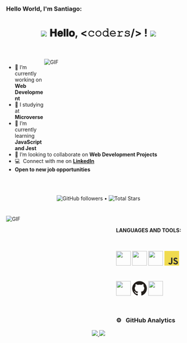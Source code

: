 ### Hello World, I'm Santiago:

<h1 align="center">
  <a target="_blank">
    <img src="https://github.com/JayantGoel001/JayantGoel001/blob/master/GIF/Earth.gif" width="24px" style="max-width:100%;">
  </a>
  𝐇𝐞𝐥𝐥𝐨, &lt;𝚌𝚘𝚍𝚎𝚛𝚜/&gt; !
  <a target="_blank">
    <img src="https://github.com/JayantGoel001/JayantGoel001/blob/master/GIF/Hi.gif" width="40px" />
  </a>
</h1>

<br/>
<br/>
<a target="_blank">
  <img align="right" height="250" width="400" alt="GIF" src="https://github.com/JayantGoel001/JayantGoel001/blob/master/GIF/code.gif">
</a>

- 🔭 I’m currently working on **Web Development**
- 📝 I studying at **Microverse** 
- 🌱 I’m currently learning **JavaScript and Jest**
- 👯 I’m looking to collaborate on **Web Development Projects**
- :computer: &nbsp;Connect with me on **[LinkedIn](https://www.linkedin.com/in/santiago-munoz-0b2b1a260/)**
- **Open to new job opportunities**



<br/>
<br/>


<p align="center">  
  <img alt="GitHub followers" src="https://img.shields.io/github/followers/smunoz1988?label=Followers&style=social"> •   
  <img src="https://img.shields.io/github/stars/smunoz1988?label=Stars" alt="Total Stars">
</p>




#

<a target="_blank"><img align="left" height="300" width="300" alt="GIF" src="https://github.com/JayantGoel001/JayantGoel001/blob/master/GIF/github.gif"></a>
<br/>


**LANGUAGES AND TOOLS:**  


<br/>
<br/>
<code><img height="40" width="40" src="https://cdn.iconscout.com/icon/free/png-512/saas-457964.png"></code>
<code><img height="40" width="40" src="https://www.atodocurso.com/sites/default/files/html.png"></code>
<code><img height="40" width="40" src="https://cdn.iconscout.com/icon/free/png-256/css-131-722685.png"></code>
<code><img height="40" width="40" src="https://raw.githubusercontent.com/github/explore/80688e429a7d4ef2fca1e82350fe8e3517d3494d/topics/javascript/javascript.png"></code>

#
<code><img height="40" width="40" src="https://upload.wikimedia.org/wikipedia/commons/thumb/3/3f/Git_icon.svg/1024px-Git_icon.svg.png"></code>
<code><img height="40" width="40" src="https://raw.githubusercontent.com/github/explore/80688e429a7d4ef2fca1e82350fe8e3517d3494d/topics/github-api/github-api.png"></code>
<code><img height="40" width="40" src="https://cdn.freebiesupply.com/logos/large/2x/jest-logo-png-transparent.png"></code>

<br/>

### ⚙️ &nbsp; GitHub Analytics

<p align="center">
<a href="https://github.com/smunoz1988">
  <img height="180em" src="https://github-readme-stats-eight-theta.vercel.app/api?username=smunoz1988&show_icons=true&theme=vue-light&include_all_commits=true&count_private=true" />
  <img height="180em" src="https://github-readme-stats-eight-theta.vercel.app/api/top-langs/?username=smunoz1988&layout=compact&exclude_lang=java+r&theme=vue-light" />
</a>
</p>



<div align="center">


<br/>
